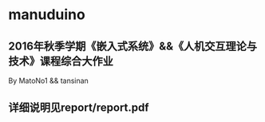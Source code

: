 # manuduino## 2016年秋季学期《嵌入式系统》&&《人机交互理论与技术》课程综合大作业By MatoNo1 && tansinan## 详细说明见report/report.pdf